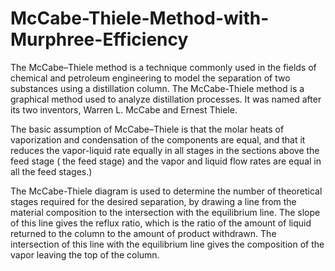 # McCabe-Thiele-Method-with-Murphree-Efficiency
The McCabe–Thiele method is a technique commonly used in the fields of chemical and petroleum engineering to model the separation of two substances using a distillation column. The McCabe-Thiele method is a graphical method used to analyze distillation processes. It was named after its two inventors, Warren L. McCabe and Ernest Thiele.

The basic assumption of McCabe–Thiele is that the molar heats of vaporization and condensation of the components are equal, and that it reduces the vapor-liquid rate equally in all stages in the sections above the feed stage ( the feed stage) and the vapor and liquid flow rates are equal in all the feed stages.)

The McCabe-Thiele diagram is used to determine the number of theoretical stages required for the desired separation, by drawing a line from the material composition to the intersection with the equilibrium line. The slope of this line gives the reflux ratio, which is the ratio of the amount of liquid returned to the column to the amount of product withdrawn. The intersection of this line with the equilibrium line gives the composition of the vapor leaving the top of the column.
